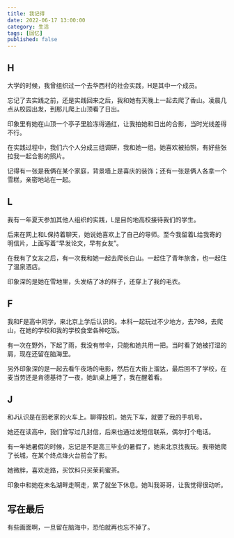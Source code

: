 ```yaml
---
title: 我记得
date: 2022-06-17 13:00:00
category: 生活
tags: [回忆]
published: false
---
```


<!--more-->

## H

大学的时候，我曾组织过一个去华西村的社会实践，H是其中一个成员。

忘记了去实践之前，还是实践回来之后，我和她有天晚上一起去爬了香山。凌晨几点从校园出发，到那儿爬上山顶看了日出。

印象里有她在山顶一个亭子里脸冻得通红，让我拍她和日出的合影，当时光线差得不行。

在实践过程中，我们六个人分成三组调研，我和她一组。她喜欢被拍照，有好些张拉我一起合影的照片。

记得有一张是我俩在某个家庭，背景墙上是喜庆的装饰；还有一张是俩人各拿一个雪糕，亲密地站在一起。

## L

我有一年夏天参加其他人组织的实践，L是目的地高校接待我们的学生。

后来在网上和L保持着聊天，她说她喜欢上了自己的导师。至今我留着L给我寄的明信片，上面写着“早发论文，早有女友”。

在我有了女友之后，有一次我和她一起去爬长白山。一起住了青年旅舍，也一起住了温泉酒店。

印象深的是她在雪地里，头发结了冰的样子，还穿上了我的毛衣。

## F

我和F是高中同学，来北京上学后认识的。本科一起玩过不少地方，去798，去爬山，在她的学校和我的学校食堂各种吃饭。

有一次在野外，下起了雨，我没有带伞，只能和她共用一把。当时看了她被打湿的肩，现在还留在脑海里。

另外印象深的是一起去看午夜场的电影，然后在大街上溜达，最后回不了学校，在麦当劳还是肯德基待了一夜，她趴桌上睡了，我在醒着看。

## J

和J认识是在回老家的火车上。聊得投机，她先下车，就要了我的手机号。

她还在读高中，我们曾写过几封信，后来也通过发短信联系，偶尔打个电话。

有一年她暑假的时候，忘记是不是高三毕业的暑假了，她来北京找我玩。我带她爬了长城，在某个终点烽火台前合了影。

她微胖，喜欢走路，买饮料只买茉莉蜜茶。

印象中和她在未名湖畔走啊走，累了就坐下休息。她叫我哥哥，让我觉得很动听。


## 写在最后

有些画面啊，一旦留在脑海中，恐怕就再也忘不掉了。
